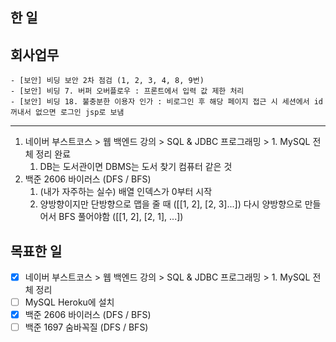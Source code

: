 ## 한 일
회사업무
---
    - [보안] 비딩 보안 2차 점검 (1, 2, 3, 4, 8, 9번)
    - [보안] 비딩 7. 버퍼 오버플로우 : 프론트에서 입력 값 제한 처리
    - [보안] 비딩 18. 불충분한 이용자 인가 : 비로그인 후 해당 페이지 접근 시 세션에서 id 꺼내서 없으면 로그인 jsp로 보냄
---

1. 네이버 부스트코스 > 웹 백엔드 강의 > SQL & JDBC 프로그래밍 > 1. MySQL 전체 정리 완료
   1. DB는 도서관이면 DBMS는 도서 찾기 컴퓨터 같은 것
2. 백준 2606 바이러스 (DFS / BFS)
   1. (내가 자주하는 실수) 배열 인덱스가 0부터 시작
   2. 양방향이지만 단방향으로 맵을 줄 때 ([[1, 2], [2, 3]...]) 다시 양방향으로 만들어서 BFS 풀어야함 ([[1, 2], [2, 1], ...])

## 목표한 일
- [x] 네이버 부스트코스 > 웹 백엔드 강의 > SQL & JDBC 프로그래밍 > 1. MySQL 전체 정리
- [ ] MySQL Heroku에 설치
- [x] 백준 2606 바이러스 (DFS / BFS)
- [ ] 백준 1697 숨바꼭질 (DFS / BFS)
